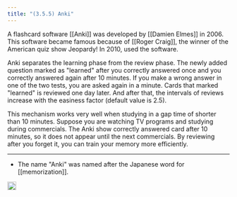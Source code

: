 ```yaml
---
title: "(3.5.5) Anki"
---
```


A flashcard software [[Anki]] was developed by [[Damien Elmes]] in 2006. This software became famous because of [[Roger Craig]], the winner of the American quiz show Jeopardy! In 2010, used the software.

Anki separates the learning phase from the review phase. The newly added question marked as "learned" after you correctly answered once and you correctly answered again after 10 minutes. If you make a wrong answer in one of the two tests, you are asked again in a minute. Cards that marked  "learned" is reviewed one day later. And after that, the intervals of reviews increase with the easiness factor (default value is 2.5).

This mechanism works very well when studying in a gap time of shorter than 10 minutes. Suppose you are watching TV programs and studying during commercials. The Anki show correctly answered card after 10 minutes, so it does not appear until the next commercials. By reviewing after you forget it, you can train your memory more efficiently.

---

- The name "Anki" was named after the Japanese word for [[memorization]].

<img src='https://scrapbox.io/api/pages/nishio/en/icon' alt='en.icon' height="19.5"/>